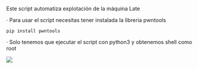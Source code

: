 Este script automatiza explotación de la máquina Late

· Para usar el script necesitas tener instalada la libreria pwntools

    pip install pwntools

· Solo tenemos que ejecutar el script con python3 y obtenemos shell como root

<img src="https://raw.githubusercontent.com/GatoGamer1155/Imagenes-Repositorios/main/lt.png">
